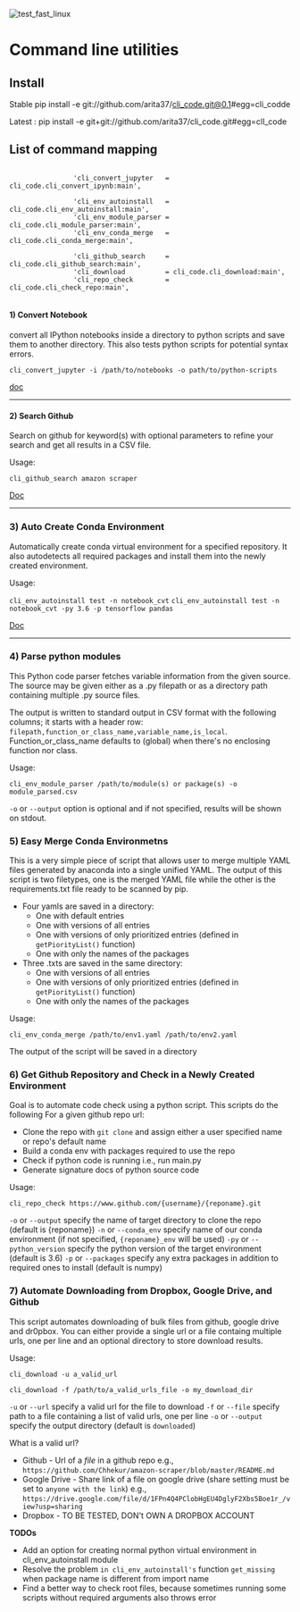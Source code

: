![test_fast_linux](https://github.com/arita37/cli_code/workflows/test_fast_linux/badge.svg)

# Command line utilities

## Install
   Stable    pip install -e git://github.com/arita37/cli_code.git@0.1#egg=cli_codde
 
   Latest :  pip install -e git+git://github.com/arita37/cli_code.git#egg=clI_code


## List of command mapping

```

                'cli_convert_jupyter   = cli_code.cli_convert_ipynb:main',

                'cli_env_autoinstall   = cli_code.cli_env_autoinstall:main',
                'cli_env_module_parser = cli_code.cli_module_parser:main',
                'cli_env_conda_merge   = cli_code.cli_conda_merge:main',

                'cli_github_search     = cli_code.cli_github_search:main',
                'cli_download          = cli_code.cli_download:main',
                'cli_repo_check        = cli_code.cli_check_repo:main',


```

#### 1) Convert Notebook

convert all IPython notebooks inside a directory to python scripts and save them to another directory. This also tests python scripts for potential syntax errors.

  `cli_convert_jupyter -i /path/to/notebooks -o path/to/python-scripts`

   [doc](cli_code/cli_convert_ipynb.py)

___
#### 2) Search Github

Search on github for keyword(s) with optional parameters to refine your search and get all results in a CSV file.

Usage:

   `cli_github_search amazon scraper`


   [Doc](cli_code/cli_github_search.py)
   
   

___
### 3) Auto Create Conda Environment

Automatically create conda virtual environment for a specified repository. It also autodetects all required packages and install them into the newly created environment.

Usage:

`cli_env_autoinstall test -n notebook_cvt`
`cli_env_autoinstall test -n notebook_cvt -py 3.6 -p tensorflow pandas`


   [Doc](cli_code/cli_env_autoinstall.py)



___
### 4) Parse python modules

This Python code parser fetches variable information from the given source. The source may be given either as a .py filepath or as a directory path containing multiple .py source files.

The output is written to standard output in CSV format with the following columns; it starts with a header row: `filepath,function_or_class_name,variable_name,is_local`.
Function_or_class_name defaults to (global) when there's no enclosing function nor class.

Usage:

`cli_env_module_parser /path/to/module(s) or package(s) -o module_parsed.csv`

`-o` or `--output` option is optional and if not specified, results will be shown on stdout.

### 5) Easy Merge Conda Environmetns

This is a very simple piece of script that allows user to merge multiple YAML files generated by anaconda into a single unified YAML. The output of this script is two filetypes, one is the merged YAML file while the other is the requirements.txt file ready to be scanned by pip.

- Four yamls are saved in a directory:
  - One with default entries
  - One with versions of all entries
  - One with versions of only prioritized entries (defined in `getPiorityList()` function)
  - One with only the names of the packages
- Three .txts are saved in the same directory:
  - One with versions of all entries
  - One with versions of only prioritized entries (defined in `getPiorityList()` function)
  - One with only the names of the packages

Usage:

`cli_env_conda_merge /path/to/env1.yaml /path/to/env2.yaml`

The output of the script will be saved in a directory

### 6) Get Github Repository and Check in a Newly Created Environment

Goal is to automate code check using a python script. This scripts do the following
For a given github repo url:

- Clone the repo with `git clone` and assign either a user specified name or repo's default name
- Build a conda env with packages required to use the repo
- Check if python code is running i.e., run main.py
- Generate signature docs of python source code

Usage:

`cli_repo_check https://www.github.com/{username}/{reponame}.git`

`-o` or `--output` specify the name of target directory to clone the repo (default is {reponame})
`-n` or `--conda_env` specify name of our conda environment (if not specified, `{reponame}_env` will be used)
`-py` or `--python_version` specify the python version of the target environment (default is 3.6)
`-p` or `--packages` specify any extra packages in addition to required ones to install (default is numpy)

### 7) Automate Downloading from Dropbox, Google Drive, and Github

This script automates downloading of bulk files from github, google drive and dr0pbox. You can either provide a single url or a file containg multiple urls, one per line and an optional directory to store download results.

Usage:

`cli_download -u a_valid_url`

`cli_download -f /path/to/a_valid_urls_file -o my_download_dir`

`-u` or `--url` specify a valid url for the file to download
`-f` or `--file` specify path to a file containing a list of valid urls, one per line
`-o` or `--output` specify the output directory (default is `downloaded`)

What is a valid url?

- Github - Url of a _file_ in a github repo e.g., `https://github.com/Chhekur/amazon-scraper/blob/master/README.md`
- Google Drive - Share link of a file on google drive (share setting must be set to `anyone with the link`) e.g., `https://drive.google.com/file/d/1FPn4Q4PClobHgEU4DglyF2Xbs5Boe1r_/view?usp=sharing`
- Dropbox - TO BE TESTED, DON't OWN A DROPBOX ACCOUNT

**TODOs**

- Add an option for creating normal python virtual environment in cli_env_autoinstall module
- Resolve the problem `in cli_env_autoinstall's` function `get_missing` when package name is different from import name
- Find a better way to check root files, because sometimes running some scripts without required arguments also throws error
